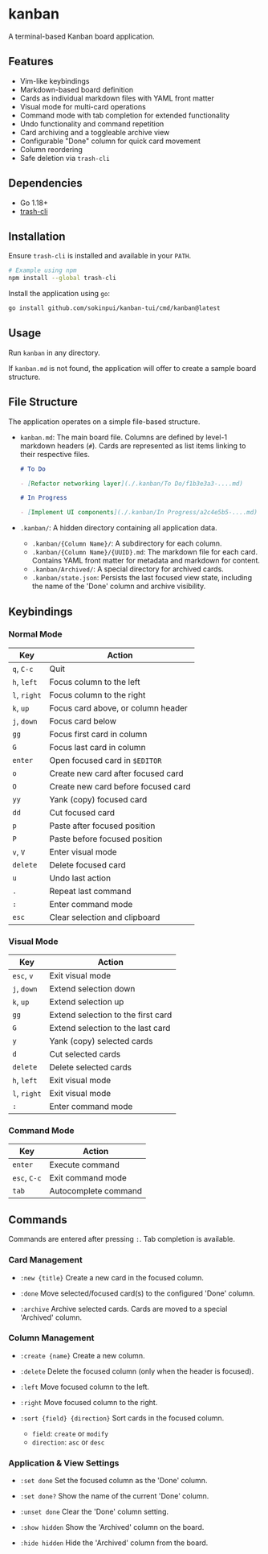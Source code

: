 # kanban

A terminal-based Kanban board application.

## Features

- Vim-like keybindings
- Markdown-based board definition
- Cards as individual markdown files with YAML front matter
- Visual mode for multi-card operations
- Command mode with tab completion for extended functionality
- Undo functionality and command repetition
- Card archiving and a toggleable archive view
- Configurable "Done" column for quick card movement
- Column reordering
- Safe deletion via `trash-cli`

## Dependencies

- Go 1.18+
- [trash-cli](https://github.com/sindresorhus/trash-cli)

## Installation

Ensure `trash-cli` is installed and available in your `PATH`.

```sh
# Example using npm
npm install --global trash-cli
```

Install the application using `go`:

```sh
go install github.com/sokinpui/kanban-tui/cmd/kanban@latest
```

## Usage

Run `kanban` in any directory.

If `kanban.md` is not found, the application will offer to create a sample board structure.

## File Structure

The application operates on a simple file-based structure.

- `kanban.md`: The main board file. Columns are defined by level-1 markdown headers (`#`). Cards are represented as list items linking to their respective files.

  ```markdown
  # To Do

  - [Refactor networking layer](./.kanban/To Do/f1b3e3a3-....md)

  # In Progress

  - [Implement UI components](./.kanban/In Progress/a2c4e5b5-....md)
  ```

- `.kanban/`: A hidden directory containing all application data.
  - `.kanban/{Column Name}/`: A subdirectory for each column.
  - `.kanban/{Column Name}/{UUID}.md`: The markdown file for each card. Contains YAML front matter for metadata and markdown for content.
  - `.kanban/Archived/`: A special directory for archived cards.
  - `.kanban/state.json`: Persists the last focused view state, including the name of the 'Done' column and archive visibility.

## Keybindings

### Normal Mode

| Key          | Action                              |
| ------------ | ----------------------------------- |
| `q`, `C-c`   | Quit                                |
| `h`, `left`  | Focus column to the left            |
| `l`, `right` | Focus column to the right           |
| `k`, `up`    | Focus card above, or column header  |
| `j`, `down`  | Focus card below                    |
| `gg`         | Focus first card in column          |
| `G`          | Focus last card in column           |
| `enter`      | Open focused card in `$EDITOR`      |
| `o`          | Create new card after focused card  |
| `O`          | Create new card before focused card |
| `yy`         | Yank (copy) focused card            |
| `dd`         | Cut focused card                    |
| `p`          | Paste after focused position        |
| `P`          | Paste before focused position       |
| `v`, `V`     | Enter visual mode                   |
| `delete`     | Delete focused card                 |
| `u`          | Undo last action                    |
| `.`          | Repeat last command                 |
| `:`          | Enter command mode                  |
| `esc`        | Clear selection and clipboard       |

### Visual Mode

| Key          | Action                             |
| ------------ | ---------------------------------- |
| `esc`, `v`   | Exit visual mode                   |
| `j`, `down`  | Extend selection down              |
| `k`, `up`    | Extend selection up                |
| `gg`         | Extend selection to the first card |
| `G`          | Extend selection to the last card  |
| `y`          | Yank (copy) selected cards         |
| `d`          | Cut selected cards                 |
| `delete`     | Delete selected cards              |
| `h`, `left`  | Exit visual mode                   |
| `l`, `right` | Exit visual mode                   |
| `:`          | Enter command mode                 |

### Command Mode

| Key          | Action               |
| ------------ | -------------------- |
| `enter`      | Execute command      |
| `esc`, `C-c` | Exit command mode    |
| `tab`        | Autocomplete command |

## Commands

Commands are entered after pressing `:`. Tab completion is available.

### Card Management

- `:new {title}`
  Create a new card in the focused column.

- `:done`
  Move selected/focused card(s) to the configured 'Done' column.

- `:archive`
  Archive selected cards. Cards are moved to a special 'Archived' column.

### Column Management

- `:create {name}`
  Create a new column.

- `:delete`
  Delete the focused column (only when the header is focused).

- `:left`
  Move focused column to the left.

- `:right`
  Move focused column to the right.

- `:sort {field} {direction}`
  Sort cards in the focused column.
  - `field`: `create` or `modify`
  - `direction`: `asc` or `desc`

### Application & View Settings

- `:set done`
  Set the focused column as the 'Done' column.

- `:set done?`
  Show the name of the current 'Done' column.

- `:unset done`
  Clear the 'Done' column setting.

- `:show hidden`
  Show the 'Archived' column on the board.

- `:hide hidden`
  Hide the 'Archived' column from the board.
